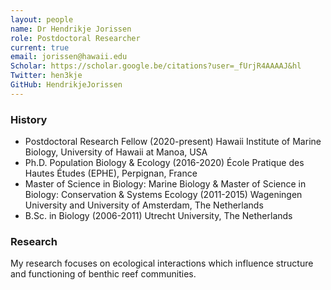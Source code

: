 ```yaml
---
layout: people
name: Dr Hendrikje Jorissen
role: Postdoctoral Researcher
current: true
email: jorissen@hawaii.edu
Scholar: https://scholar.google.be/citations?user=_fUrjR4AAAAJ&hl
Twitter: hen3kje
GitHub: HendrikjeJorissen
---
```


### History

- Postdoctoral Research Fellow (2020-present) Hawaii Institute of Marine Biology, University of Hawaii at Manoa, USA
- Ph.D. Population Biology & Ecology (2016-2020) École Pratique des Hautes Études (EPHE), Perpignan, France
- Master of Science in Biology: Marine Biology & Master of Science in Biology: Conservation & Systems Ecology (2011-2015) Wageningen University and University of Amsterdam, The Netherlands
- B.Sc. in Biology (2006-2011) Utrecht University, The Netherlands


### Research

My research focuses on ecological interactions which influence structure and functioning of benthic reef communities.
